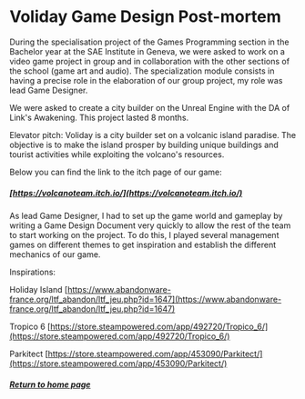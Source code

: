 # Voliday Game Design Post-mortem

During the specialisation project of the Games Programming section in the Bachelor year at the SAE Institute in Geneva, we were asked to work on a video game project in group and in collaboration with the other sections of the school (game art and audio). The specialization module consists in having a precise role in the elaboration of our group project, my role was lead Game Designer.

We were asked to create a city builder on the Unreal Engine with the DA of Link's Awakening. This project lasted 8 months.

Elevator pitch:
Voliday is a city builder set on a volcanic island paradise. The objective is to make the island prosper by building unique buildings and tourist activities while exploiting the volcano's resources.

Below you can find the link to the itch page of our game:
##### [https://volcanoteam.itch.io/](https://volcanoteam.itch.io/)

As lead Game Designer, I had to set up the game world and gameplay by writing a Game Design Document very quickly to allow the rest of the team to start working on the project. To do this, I played several management games on different themes to get inspiration and establish the different mechanics of our game.

Inspirations:

Holiday Island
[https://www.abandonware-france.org/ltf_abandon/ltf_jeu.php?id=1647](https://www.abandonware-france.org/ltf_abandon/ltf_jeu.php?id=1647)


Tropico 6
[https://store.steampowered.com/app/492720/Tropico_6/](https://store.steampowered.com/app/492720/Tropico_6/)


Parkitect
[https://store.steampowered.com/app/453090/Parkitect/](https://store.steampowered.com/app/453090/Parkitect/)


##### [Return to home page](https://sosolamojo.github.io/)
